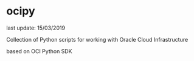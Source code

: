 # ocipy

last update: 15/03/2019

Collection of Python scripts for working with Oracle Cloud Infrastructure

based on OCI Python SDK

